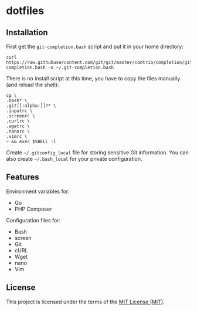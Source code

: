 # dotfiles

## Installation

First get the `git-completion.bash` script and put it in your home directory:

  ```shell
  curl https://raw.githubusercontent.com/git/git/master/contrib/completion/git-completion.bash -o ~/.git-completion.bash
  ```

There is no install script at this time, you have to copy the files manually
(and reload the shell):

  ```shell
  cp \
  .bash* \
  .git[[:alpha:]]?* \
  .inputrc \
  .screenrc \
  .curlrc \
  .wgetrc \
  .nanorc \
  .vimrc \
  ~ && exec $SHELL -l
  ```

Create `~/.gitconfig_local` file for storing sensitive Git information.
You can also create `~/.bash_local` for your private configuration.

## Features

Environment variables for:

* Go
* PHP Composer

Configuration files for:

* Bash
* screen
* Git
* cURL
* Wget
* nano
* Vim

## License

This project is licensed under the terms of the [MIT License (MIT)](LICENSE).
